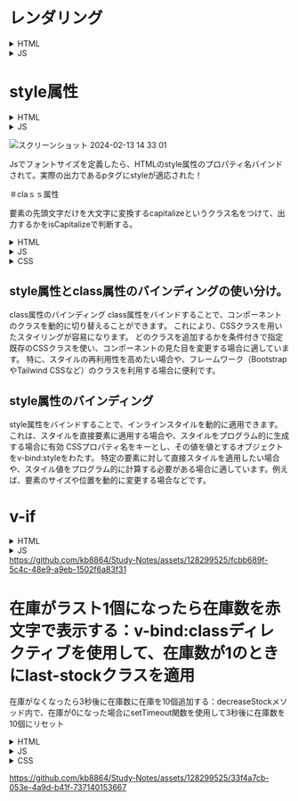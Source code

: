 # レンダリング
<details>
  <summary>HTML</summary>
  
```
<!DOCTYPE html>
<html lang="ja">
<head>
  <meta charset="UTF-8">
  <meta name="viewport" content="width=device-width, initial-scale=1.0">
  <title>Document</title>
  <link rel="stylesheet" href="main.css">
</head>
<body>
  <div id="app">
    <!-- {{}}にはJsの式もかける。 例三項演算子とか-->
    {{lang == 'ja' ? message_ja : message_en}}
  </div>
  <!-- CDN から npm パッケージを使う -->
  <script src="https://cdn.jsdelivr.net/npm/vue@3.2/dist/vue.global.js"></script>
    <script src="main.js">
    </script>
</body>
</html>
```

</details>

<details>
  <summary>JS</summary>
  
```
const app = Vue.createApp({
  data(){
    return{
      message_en: 'hello world',
      message_ja: 'こんにちは、世界',
      lang: 'ja'
    }
  }

})
const vm = app.mount('#app')
```

</details>

# style属性

<details>
  <summary>HTML</summary>
  
```
<!DOCTYPE html>
<html lang="ja">
<head>
  <meta charset="UTF-8">
  <meta name="viewport" content="width=device-width, initial-scale=1.0">
  <title>Document</title>
  <link rel="stylesheet" href="main.css">
</head>
<body>
  <div id="app">
    {{message}}
    <p v-bind:style = "{fontSize: pSize}">文字サイズは{{pSize}}</p>

  </div>
  <!-- CDN から npm パッケージを使う -->
  <script src="https://cdn.jsdelivr.net/npm/vue@3.2/dist/vue.global.js"></script>
    <script src="main.js">
    </script>
</body>
</html>
```

</details>

<details>
  <summary>JS</summary>
  
```
const app = Vue.createApp({
  data(){
    return{
      message: 'こっちは何もバインドされてない',
      pSize: '40px'
    }
  }

})
const vm = app.mount('#app')
```

</details>

![スクリーンショット 2024-02-13 14 33 01](https://github.com/kb8864/Study-Notes/assets/128299525/bbdc9a6b-d34b-44cf-9ca2-d81db80c6ddd)

Jsでフォントサイズを定義したら、HTMLのstyle属性のプロパティ名バインドされて。実際の出力であるpタグにstyleが適応された！

＃claｓｓ属性

要素の先頭文字だけを大文字に変換するcapitalizeというクラス名をつけて、出力するかをisCapitalizeで判断する。
<details>
  <summary>HTML</summary>
  
```
  <div id="app">
    {{message}}
    <p v-bind:class = "{capitalize: isCapitalize}">hello vue</p>

  </div>

```

</details>

<details>
  <summary>JS</summary>
  
```
const app = Vue.createApp({
  data(){
    return{
      message: 'こっちは何もバインドされてない',
      isCapitalize: true
    }
  }

})
const vm = app.mount('#app')
```

</details>

<details>
  <summary>CSS</summary>
  
```
.capitalize {

text-transform: capitalize;

}
```

</details>

## style属性とclass属性のバインディングの使い分け。
class属性のバインディング
class属性をバインドすることで、コンポーネントのクラスを動的に切り替えることができます。
これにより、CSSクラスを用いたスタイリングが容易になります。
どのクラスを追加するかを条件付きで指定
既存のCSSクラスを使い、コンポーネントの見た目を変更する場合に適しています。
特に、スタイルの再利用性を高めたい場合や、フレームワーク（BootstrapやTailwind CSSなど）のクラスを利用する場合に便利です。

## style属性のバインディング
style属性をバインドすることで、インラインスタイルを動的に適用できます。
これは、スタイルを直接要素に適用する場合や、スタイルをプログラム的に生成する場合に有効
CSSプロパティ名をキーとし、その値を値とするオブジェクトをv-bind:styleをわたす。
 特定の要素に対して直接スタイルを適用したい場合や、スタイル値をプログラム的に計算する必要がある場合に適しています。例えば、要素のサイズや位置を動的に変更する場合などです。


# v-if 
<details>
  <summary>HTML</summary>
  
```
<!DOCTYPE html>
<html lang="ja">
<head>
  <meta charset="UTF-8">
  <meta name="viewport" content="width=device-width, initial-scale=1.0">
  <title>Document</title>
  <link rel="stylesheet" href="main.css">
</head>
<body>
  <div id="app">
    {{price}}円<span v-if="price < 1000">セール実施中！</span><br>
    <span v-if="stock >= 1">残りは{{stock}}個です！お早めに！</span>
    <span v-else>在庫切れです。</span><br>
    <!-- イベントハンドリングボタンの追加 -->
    <button v-on:click="decreaseStock" v-if="stock > 0">購入する</button>  </div>
  <!-- CDN から npm パッケージを使う -->
  <script src="https://cdn.jsdelivr.net/npm/vue@3.2/dist/vue.global.js"></script>
    <script src="main.js">
    </script>
</body>
</html>
```

</details>

<details>
  <summary>JS</summary>
  
```
const app = Vue.createApp({
  data(){
    return{
    price: 900,
    stock: 10
    }
  },

  methods: {
    // 在庫数を減らすメソッド
    decreaseStock() {
      if (this.stock > 0) {
        this.stock -= 1;
      }
    }
  }
})
const vm = app.mount('#app')
```
</details



https://github.com/kb8864/Study-Notes/assets/128299525/fcbb689f-5c4c-48e9-a9eb-1502f6a83f31



# 在庫がラスト1個になったら在庫数を赤文字で表示する：v-bind:classディレクティブを使用して、在庫数が1のときにlast-stockクラスを適用
在庫がなくなったら3秒後に在庫数に在庫を10個追加する：decreaseStockメソッド内で、在庫が0になった場合にsetTimeout関数を使用して3秒後に在庫数を10個にリセット

<details>
  <summary>HTML</summary>
  
```
<!DOCTYPE html>
<html lang="ja">
<head>
  <meta charset="UTF-8">
  <meta name="viewport" content="width=device-width, initial-scale=1.0">
  <title>Document</title>
  <link rel="stylesheet" href="main.css">
</head>
<body>
  <div id="app">
    {{price}}円<span v-if="price < 1000">セール実施中！</span><br>
    <span v-bind:class="{'last-stock:' stock=== 1}" v-if="stock >= 1">残りは{{stock}}個です！お早めに！</span>
    <span v-else>在庫切れです。</span><br>
    <!-- イベントハンドリングボタンの追加 -->
    <button v-on:click="decreaseStock" v-if="stock > 0">購入する</button>  </div>
  <!-- CDN から npm パッケージを使う -->
  <script src="https://cdn.jsdelivr.net/npm/vue@3.2/dist/vue.global.js"></script>
    <script src="main.js"></script>
</body>
</html>
```

</details>

<details>
  <summary>JS</summary>
  
```
const app = Vue.createApp({
  data(){
    return{
    price: 900,
    stock: 10
    }
  },

  methods: {
    // 在庫数を減らすメソッド
    decreaseStock() {
      if (this.stock > 0) {
        this.stock -= 1;
      }
    
    // 在庫がなくなったら3秒後に在庫を10個追加
    if (this.stock === 0) {
      setTimeout(() => {
        this.stock = 10;
      }, 3000);
    }
  }
}
  
})


const vm = app.mount('#app')
```

</details>

<details>
  <summary>CSS</summary>
  
```
/* 在庫が1個になったときに在庫数を赤文字で表示するためのスタイル */
.last-stock{
  color: red;
}
```

</details>



https://github.com/kb8864/Study-Notes/assets/128299525/33f4a7cb-053e-4a9d-b41f-737140153667

